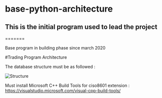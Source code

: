 
# base-python-architecture

## This is the initial program used to lead the project

=======

Base program in building phase since march 2020

#Trading Program Architecture

The database structure must be as followed :

![Structure](assets/structure.png)



Must install Microsoft C++ Build Tools for ciso8601 extension : https://visualstudio.microsoft.com/visual-cpp-build-tools/

